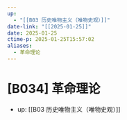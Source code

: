 ```yaml
---
up:
  - "[[B03 历史唯物主义（唯物史观）]]"
date-link: "[[2025-01-25]]"
date: 2025-01-25
ctime-p: 2025-01-25T15:57:02
aliases:
  - 革命理论
---
```


# [B034] 革命理论

- up: [[B03 历史唯物主义（唯物史观）]]
